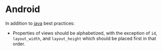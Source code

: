 # Android

In addition to [java](/java/) best practices:

- Properties of views should be alphabetized, with the exception of `id`,
  `layout_width`, and `layout_height` which should be placed first in that
  order.
